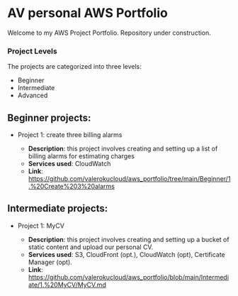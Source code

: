# AV personal AWS Portfolio
Welcome to my AWS Project Portfolio. Repository under construction.
### Project Levels
The projects are categorized into three levels:
* Beginner
* Intermediate
* Advanced

## Beginner projects:
* Project 1: create three billing alarms
  
  - **Description**: this project involves creating and setting up a list of billing alarms for estimating charges
  - **Services used**: CloudWatch
  - **Link**: https://github.com/valerokucloud/aws_portfolio/tree/main/Beginner/1.%20Create%203%20alarms



## Intermediate projects:
* Project 1: MyCV
  
  - **Description**: this project involves creating and setting up a bucket of static content and upload our personal CV.
  - **Services used**: S3, CloudFront (opt.), CloudWatch (opt), Certificate Manager (opt).
  - **Link**: https://github.com/valerokucloud/aws_portfolio/blob/main/Intermediate/1.%20MyCV/MyCV.md
